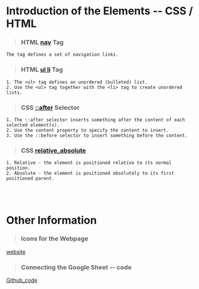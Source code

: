 # Introduction of the Elements -- CSS / HTML
> ### HTML [nav](https://www.w3schools.com/tags/tag_nav.asp) Tag 
    The tag defines a set of navigation links.

> ### HTML [ul li](https://www.fooish.com/html/list-ul-ol-li-dl-dt-dd-tag.html) Tag
    1. The <ul> tag defines an unordered (bulleted) list.
    2. Use the <ul> tag together with the <li> tag to create unordered lists.

> ### CSS [::after](https://www.oxxostudio.tw/articles/201706/pseudo-element-1.html) Selector
    1. The ::after selector inserts something after the content of each selected element(s).
    2. Use the content property to specify the content to insert.
    3. Use the ::before selector to insert something before the content.

> ### CSS [relative_absolute](https://ithelp.ithome.com.tw/articles/10212202)
    1. Relative - the element is positioned relative to its normal position. 
    2. Absolute - the element is positioned absolutely to its first positioned parent.

\
&nbsp;
# Other Information
> ### Icons for the Webpage
[website](https://fontawesome.com/icons)

> ### Connecting the Google Sheet -- code
[Github_code](https://github.com/jamiewilson/form-to-google-sheets)